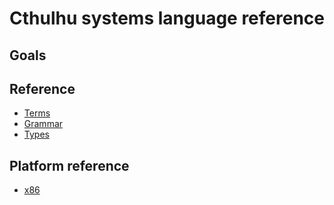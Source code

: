 # Cthulhu systems language reference

## Goals

## Reference

* [Terms](terms.md)
* [Grammar](cthulhu.g4)
* [Types](types.md)

## Platform reference
* [x86](x86.md)
